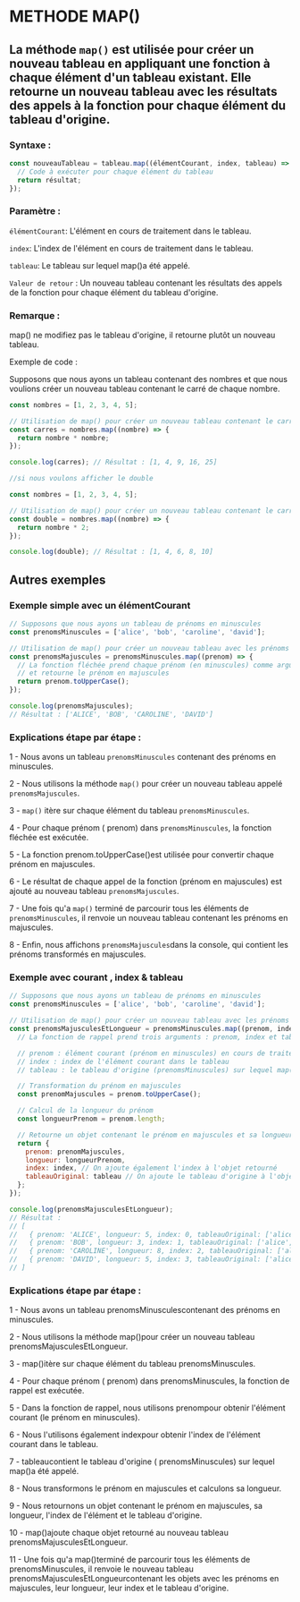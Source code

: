 # METHODE MAP()

## La méthode ``map()`` est utilisée pour créer un nouveau tableau en appliquant une fonction à chaque élément d'un tableau existant. Elle retourne un nouveau tableau avec les résultats des appels à la fonction pour chaque élément du tableau d'origine.

### Syntaxe :
```js
const nouveauTableau = tableau.map((élémentCourant, index, tableau) => {
  // Code à exécuter pour chaque élément du tableau
  return résultat;
});
```

### Paramètre :

``élémentCourant``: L'élément en cours de traitement dans le tableau.

``index``: L'index de l'élément en cours de traitement dans le tableau.

``tableau``: Le tableau sur lequel map()a été appelé.

``Valeur de retour`` : 
Un nouveau tableau contenant les résultats des appels de la fonction pour chaque élément du tableau d'origine.

### Remarque :
map() ne modifiez pas le tableau d'origine, il retourne plutôt un nouveau tableau.

Exemple de code :

Supposons que nous ayons un tableau contenant des nombres et que nous voulions créer un nouveau tableau contenant le carré de chaque nombre.

```js
const nombres = [1, 2, 3, 4, 5];

// Utilisation de map() pour créer un nouveau tableau contenant le carré de chaque nombre
const carres = nombres.map((nombre) => {
  return nombre * nombre;
});

console.log(carres); // Résultat : [1, 4, 9, 16, 25]

//si nous voulons afficher le double 

const nombres = [1, 2, 3, 4, 5];

// Utilisation de map() pour créer un nouveau tableau contenant le carré de chaque nombre
const double = nombres.map((nombre) => {
  return nombre * 2;
});

console.log(double); // Résultat : [1, 4, 6, 8, 10]
```


## Autres exemples 


### Exemple simple avec un élémentCourant

```js
// Supposons que nous ayons un tableau de prénoms en minuscules
const prenomsMinuscules = ['alice', 'bob', 'caroline', 'david'];

// Utilisation de map() pour créer un nouveau tableau avec les prénoms en majuscules
const prenomsMajuscules = prenomsMinuscules.map((prenom) => {
  // La fonction fléchée prend chaque prénom (en minuscules) comme argument
  // et retourne le prénom en majuscules
  return prenom.toUpperCase();
});

console.log(prenomsMajuscules);
// Résultat : ['ALICE', 'BOB', 'CAROLINE', 'DAVID']
```
### Explications étape par étape :
1 - Nous avons un tableau ``prenomsMinuscules`` contenant des prénoms en minuscules.

2 - Nous utilisons la méthode ``map()`` pour créer un nouveau tableau appelé ``prenomsMajuscules``.

3 - ``map()`` itère sur chaque élément du tableau ``prenomsMinuscules``.

4 - Pour chaque prénom ( prenom) dans ``prenomsMinuscules``, la fonction fléchée est exécutée.

5 - La fonction prenom.toUpperCase()est utilisée pour convertir chaque prénom en majuscules.

6 - Le résultat de chaque appel de la fonction (prénom en majuscules) est ajouté au nouveau tableau ``prenomsMajuscules``.

7 - Une fois qu'a ``map()`` terminé de parcourir tous les éléments de ``prenomsMinuscules``, il renvoie un nouveau tableau contenant les prénoms en majuscules.

8 - Enfin, nous affichons ``prenomsMajuscules``dans la console, qui contient les prénoms transformés en majuscules.

### Exemple avec courant , index & tableau

```js
// Supposons que nous ayons un tableau de prénoms en minuscules
const prenomsMinuscules = ['alice', 'bob', 'caroline', 'david'];

// Utilisation de map() pour créer un nouveau tableau avec les prénoms en majuscules et leur longueur
const prenomsMajusculesEtLongueur = prenomsMinuscules.map((prenom, index, tableau) => {
  // La fonction de rappel prend trois arguments : prenom, index et tableau

  // prenom : élément courant (prénom en minuscules) en cours de traitement par map()
  // index : index de l'élément courant dans le tableau
  // tableau : le tableau d'origine (prenomsMinuscules) sur lequel map() a été appelé

  // Transformation du prénom en majuscules
  const prenomMajuscules = prenom.toUpperCase();

  // Calcul de la longueur du prénom
  const longueurPrenom = prenom.length;

  // Retourne un objet contenant le prénom en majuscules et sa longueur
  return {
    prenom: prenomMajuscules,
    longueur: longueurPrenom,
    index: index, // On ajoute également l'index à l'objet retourné
    tableauOriginal: tableau // On ajoute le tableau d'origine à l'objet retourné
  };
});

console.log(prenomsMajusculesEtLongueur);
// Résultat :
// [
//   { prenom: 'ALICE', longueur: 5, index: 0, tableauOriginal: ['alice', 'bob', 'caroline', 'david'] },
//   { prenom: 'BOB', longueur: 3, index: 1, tableauOriginal: ['alice', 'bob', 'caroline', 'david'] },
//   { prenom: 'CAROLINE', longueur: 8, index: 2, tableauOriginal: ['alice', 'bob', 'caroline', 'david'] },
//   { prenom: 'DAVID', longueur: 5, index: 3, tableauOriginal: ['alice', 'bob', 'caroline', 'david'] }
// ]

```

### Explications étape par étape :

1 - Nous avons un tableau prenomsMinusculescontenant des prénoms en minuscules.

2 - Nous utilisons la méthode map()pour créer un nouveau tableau prenomsMajusculesEtLongueur.

3 - map()itère sur chaque élément du tableau prenomsMinuscules.

4 - Pour chaque prénom ( prenom) dans prenomsMinuscules, la fonction de rappel est exécutée.

5 - Dans la fonction de rappel, nous utilisons prenompour obtenir l'élément courant (le prénom en minuscules).

6 - Nous l'utilisons également indexpour obtenir l'index de l'élément courant dans le tableau.

7 - tableaucontient le tableau d'origine ( prenomsMinuscules) sur lequel map()a été appelé.

8 - Nous transformons le prénom en majuscules et calculons sa longueur.

9 - Nous retournons un objet contenant le prénom en majuscules, sa longueur, l'index de l'élément et le tableau d'origine.

10 - map()ajoute chaque objet retourné au nouveau tableau prenomsMajusculesEtLongueur.

11 - Une fois qu'a map()terminé de parcourir tous les éléments de prenomsMinuscules, il renvoie le nouveau tableau prenomsMajusculesEtLongueurcontenant les objets avec les prénoms en majuscules, leur longueur, leur index et le tableau d'origine.